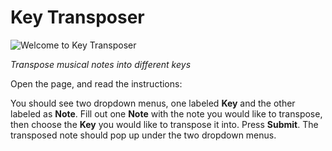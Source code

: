 
# Key Transposer

![Welcome to Key Transposer](https://cdn.pixabay.com/photo/2017/01/09/20/11/music-1967480_960_720.png)

_Transpose musical notes into different keys_

Open the page, and read the instructions:

You should see two dropdown menus, one labeled **Key** and the other labeled as **Note**. Fill out one **Note** with the note you would like to transpose, then choose the **Key** you would like to transpose it into. Press **Submit**. The transposed note should pop up under the two dropdown menus.